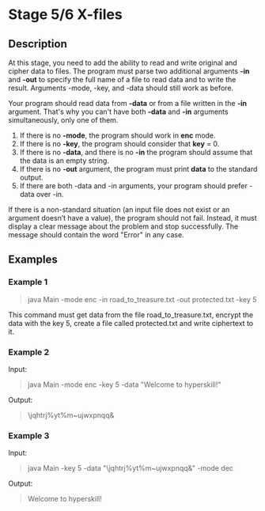 # Stage 5/6 X-files
## Description
At this stage, you need to add the ability to read and write original and cipher data to files. The program must parse two additional arguments **-in** and **-out** to specify the full name of a file to read data and to write the result. Arguments -mode, -key, and -data should still work as before.

Your program should read data from **-data** or from a file written in the **-in** argument. That's why you can't have both **-data** and **-in** arguments simultaneously, only one of them.

1. If there is no **-mode**, the program should work in **enc** mode.
2. If there is no **-key**, the program should consider that **key** = 0.
3. If there is no **-data**, and there is no **-in** the program should assume that the data is an empty string.
4. If there is no **-out** argument, the program must print **data** to the standard output.
5. If there are both -data and -in arguments, your program should prefer -data over -in.

If there is a non-standard situation (an input file does not exist or an argument doesn’t have a value), the program should not fail. Instead, it must display a clear message about the problem and stop successfully. The message should contain the word "Error" in any case.

## Examples
### Example 1

> java Main -mode enc -in road_to_treasure.txt -out protected.txt -key 5

This command must get data from the file road_to_treasure.txt, encrypt the data with the key 5, create a file called protected.txt and write ciphertext to it.

### Example 2

Input:

> java Main -mode enc -key 5 -data "Welcome to hyperskill!"

Output:

> \jqhtrj%yt%m~ujwxpnqq&

### Example 3

Input:

> java Main -key 5 -data "\jqhtrj%yt%m~ujwxpnqq&" -mode dec

Output:

> Welcome to hyperskill!

